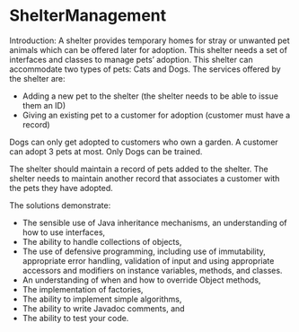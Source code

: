 # ShelterManagement

Introduction: 
A shelter provides temporary homes for stray or unwanted pet animals which can be offered later for adoption. This shelter needs a set of interfaces and classes to manage pets’ adoption. This shelter can accommodate two types of pets: Cats and Dogs. The services offered by the shelter are:
- Adding a new pet to the shelter (the shelter needs to be able to issue them an ID)
- Giving an existing pet to a customer for adoption (customer must have a record)

Dogs can only get adopted to customers who own a garden. A customer can adopt 3 pets at most. Only Dogs can be trained.

The shelter should maintain a record of pets added to the shelter. The shelter needs to maintain another record that associates a customer with the pets they have adopted.


The solutions demonstrate:
- The sensible use of Java inheritance mechanisms, an understanding of how to use interfaces,
- The ability to handle collections of objects,
- The use of defensive programming, including use of immutability, appropriate error handling, validation of input and using appropriate accessors and modifiers on instance variables, methods, and classes.
- An understanding of when and how to override Object methods,
- The implementation of factories,
- The ability to implement simple algorithms,
- The ability to write Javadoc comments, and
- The ability to test your code.
